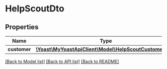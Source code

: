 # HelpScoutDto

## Properties
Name | Type | Description | Notes
------------ | ------------- | ------------- | -------------
**customer** | [**\Yoast\MyYoastApiClient\Model\HelpScoutCustomerData**](HelpScoutCustomerData.md) |  | 

[[Back to Model list]](../README.md#documentation-for-models) [[Back to API list]](../README.md#documentation-for-api-endpoints) [[Back to README]](../README.md)


